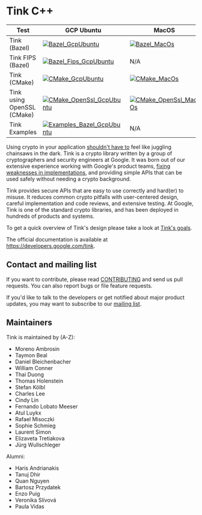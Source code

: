 # Tink C++

<!-- GCP Ubuntu --->

[tink_cc_bazel_badge_gcp_ubuntu]: https://storage.googleapis.com/tink-kokoro-build-badges/tink-cc-bazel-gcp-ubuntu.svg
[tink_cc_bazel_fips_badge_gcp_ubuntu]: https://storage.googleapis.com/tink-kokoro-build-badges/tink-cc-bazel-fips-gcp-ubuntu.svg
[tink_cc_cmake_badge_gcp_ubuntu]: https://storage.googleapis.com/tink-kokoro-build-badges/tink-cc-cmake-gcp-ubuntu.svg
[tink_cc_cmake_openssl_badge_gcp_ubuntu]: https://storage.googleapis.com/tink-kokoro-build-badges/tink-cc-cmake-openssl-gcp-ubuntu.svg
[tink_cc_examples_bazel_badge_gcp_ubuntu]: https://storage.googleapis.com/tink-kokoro-build-badges/tink-cc-examples-bazel-gcp-ubuntu.svg

<!-- MacOS --->

[tink_cc_bazel_badge_macos]: https://storage.googleapis.com/tink-kokoro-build-badges/tink-cc-bazel-macos-external.svg
[tink_cc_cmake_badge_macos]: https://storage.googleapis.com/tink-kokoro-build-badges/tink-cc-cmake-macos-external.svg
[tink_cc_cmake_openssl_badge_macos]: https://storage.googleapis.com/tink-kokoro-build-badges/tink-cc-cmake-openssl-macos-external.svg

**Test**                         | **GCP Ubuntu**                                                                    | **MacOS**
-------------------------------- | --------------------------------------------------------------------------------- | ---------
Tink (Bazel)                     | [![Bazel_GcpUbuntu][tink_cc_bazel_badge_gcp_ubuntu]](#)                           | [![Bazel_MacOs][tink_cc_bazel_badge_macos]](#)
Tink FIPS (Bazel)                | [![Bazel_Fips_GcpUbuntu][tink_cc_bazel_fips_badge_gcp_ubuntu]](#)                 | N/A
Tink (CMake)                     | [![CMake_GcpUbuntu][tink_cc_cmake_badge_gcp_ubuntu]](#)                           | [![CMake_MacOs][tink_cc_cmake_badge_macos]](#)
Tink using OpenSSL (CMake)       | [![CMake_OpenSsl_GcpUbuntu][tink_cc_cmake_openssl_badge_gcp_ubuntu]](#)           | [![CMake_OpenSsl_MacOs][tink_cc_cmake_openssl_badge_macos]](#)
Tink Examples                    | [![Examples_Bazel_GcpUbuntu][tink_cc_examples_bazel_badge_gcp_ubuntu]](#)         | N/A

Using crypto in your application [shouldn't have to][devs_are_users_too_slides]
feel like juggling chainsaws in the dark. Tink is a crypto library written by a
group of cryptographers and security engineers at Google. It was born out of our
extensive experience working with Google's product teams,
[fixing weaknesses in implementations](https://github.com/google/wycheproof),
and providing simple APIs that can be used safely without needing a crypto
background.

Tink provides secure APIs that are easy to use correctly and hard(er) to misuse.
It reduces common crypto pitfalls with user-centered design, careful
implementation and code reviews, and extensive testing. At Google, Tink is one
of the standard crypto libraries, and has been deployed in hundreds of products
and systems.

To get a quick overview of Tink's design please take a look at
[Tink's goals](https://developers.google.com/tink/design/goals_of_tink).

The official documentation is available at https://developers.google.com/tink.

[devs_are_users_too_slides]: https://www.usenix.org/sites/default/files/conference/protected-files/hotsec15_slides_green.pdf

## Contact and mailing list

If you want to contribute, please read [CONTRIBUTING](docs/CONTRIBUTING.md) and
send us pull requests. You can also report bugs or file feature requests.

If you'd like to talk to the developers or get notified about major product
updates, you may want to subscribe to our
[mailing list](https://groups.google.com/forum/#!forum/tink-users).

## Maintainers

Tink is maintained by (A-Z):

-   Moreno Ambrosin
-   Taymon Beal
-   Daniel Bleichenbacher
-   William Conner
-   Thai Duong
-   Thomas Holenstein
-   Stefan Kölbl
-   Charles Lee
-   Cindy Lin
-   Fernando Lobato Meeser
-   Atul Luykx
-   Rafael Misoczki
-   Sophie Schmieg
-   Laurent Simon
-   Elizaveta Tretiakova
-   Jürg Wullschleger

Alumni:

-   Haris Andrianakis
-   Tanuj Dhir
-   Quan Nguyen
-   Bartosz Przydatek
-   Enzo Puig
-   Veronika Slívová
-   Paula Vidas
